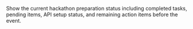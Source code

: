 Show the current hackathon preparation status including completed tasks, pending items, API setup status, and remaining action items before the event.